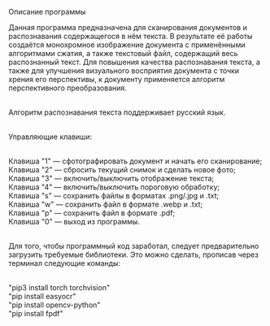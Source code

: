 Описание программы

Данная программа предназначена для сканирования документов и распознавания содержащегося в нём текста. 
В результате её работы создаётся монохромное изображение документа с применёнными алгоритмами сжатия, 
а также текстовый файл, содержащий весь распознанный текст. Для повышения качества распознавания 
текста, а также для улучшения визуального восприятия документа с точки хрения его перспективы, к 
документу применяется алгоритм перспективного преобразования.<br /><br />

Алгоритм распознавания текста поддерживает русский язык.<br /><br />

Управляющие клавиши:<br /><br />

Клавиша "1" — сфотографировать документ и начать его сканирование;<br />
Клавиша "2" — сбросить текущий снимок и сделать новое фото;<br />
Клавиша "3" — включить/выключить отображение текста;<br />
Клавиша "4" — включить/выключить пороговую обработку;<br />
Клавиша "s" — сохранить файлы в форматах .png/.jpg и .txt;<br />
Клавиша "w" — сохранить файл в формате .webp и .txt;<br />
Клавиша "p" — сохранить файл в формате .pdf;<br />
Клавиша "0" — выход из программы.<br /><br />

Для того, чтобы программный код заработал, следует предварительно загрузить требуемые библиотеки.
Это можно сделать, прописав через терминал следующие команды:<br /><br />

"pip3 install torch torchvision"<br />
"pip install easyocr"<br />
"pip install opencv-python"<br />
"pip install fpdf"<br />
